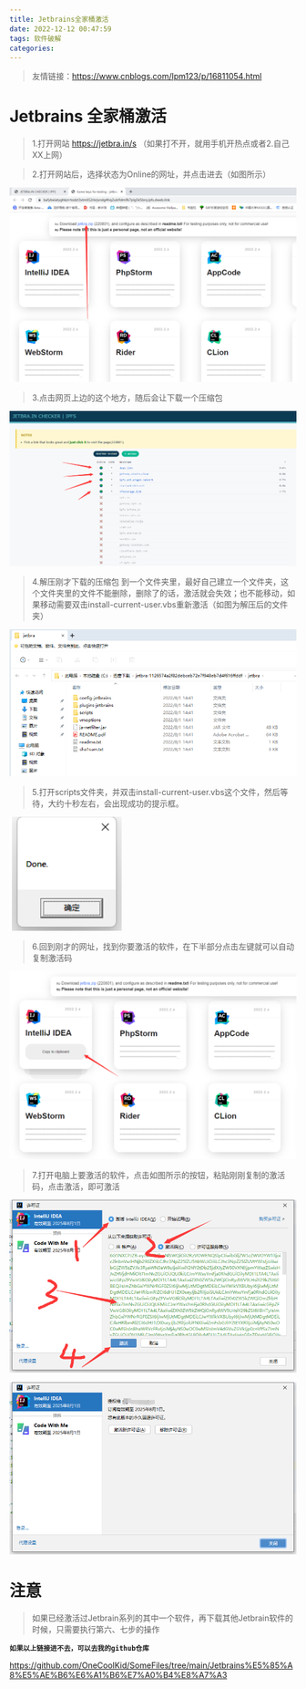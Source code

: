 ```yaml
---
title: Jetbrains全家桶激活
date: 2022-12-12 00:47:59
tags: 软件破解
categories:
---
```


> 友情链接：https://www.cnblogs.com/lpm123/p/16811054.html

# Jetbrains 全家桶激活

> 1.打开网站 https://jetbra.in/s （如果打不开，就用手机开热点或者2.自己XX上网）

> 2.打开网站后，选择状态为Online的网址，并点击进去（如图所示）

![01](img/Jetbrains全家桶激活/01.jpg)

> 3.点击网页上边的这个地方，随后会让下载一个压缩包

![02](img/Jetbrains全家桶激活/02.jpg)

> 4.解压刚才下载的压缩包 到一个文件夹里，最好自己建立一个文件夹，这个文件夹里的文件不能删除，删除了的话，激活就会失效；也不能移动，如果移动需要双击install-current-user.vbs重新激活（如图为解压后的文件夹）

![03](img/Jetbrains全家桶激活/03.jpg)

> 5.打开scripts文件夹，并双击install-current-user.vbs这个文件，然后等待，大约十秒左右，会出现成功的提示框。

![04](img/Jetbrains全家桶激活/04.jpg)

> 6.回到刚才的网址，找到你要激活的软件，在下半部分点击左键就可以自动复制激活码

![05](img/Jetbrains全家桶激活/05.jpg)

> 7.打开电脑上要激活的软件，点击如图所示的按钮，粘贴刚刚复制的激活码，点击激活，即可激活

![06](img/Jetbrains全家桶激活/06.jpg)

![07](img/Jetbrains全家桶激活/07.jpg)

# 注意

> 如果已经激活过Jetbrain系列的其中一个软件，再下载其他Jetbrain软件的时候，只需要执行第六、七步的操作

**`如果以上链接进不去，可以去我的github仓库`**

https://github.com/OneCoolKid/SomeFiles/tree/main/Jetbrains%E5%85%A8%E5%AE%B6%E6%A1%B6%E7%A0%B4%E8%A7%A3